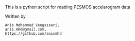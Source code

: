 This is a python script for reading PESMOS accelarogram data

Written by 

	Anis Mohammed Vengasseri,
	anis.mhd@gmail.com,
	https://github.com/anismhd
